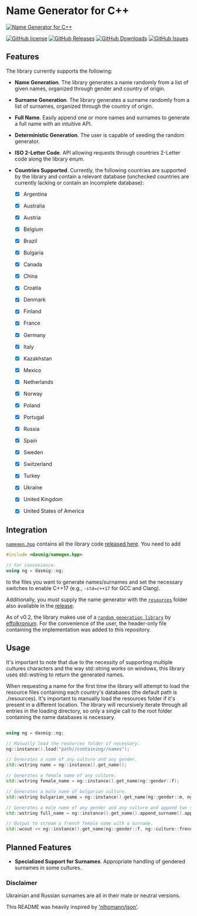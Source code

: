 # Name Generator for C++

[![Name Generator for C++](https://raw.githubusercontent.com/dasmig/name-generator/master/doc/name-generator.gif)](https://github.com/dasmig/name-generator/releases)

[![GitHub license](https://img.shields.io/badge/license-MIT-blue.svg)](https://raw.githubusercontent.com/dasmig/name-generator/master/LICENSE.MIT)
[![GitHub Releases](https://img.shields.io/github/release/dasmig/name-generator.svg)](https://github.com/dasmig/name-generator/releases)
[![GitHub Downloads](https://img.shields.io/github/downloads/dasmig/name-generator/total)](https://github.com/dasmig/name-generator/releases)
[![GitHub Issues](https://img.shields.io/github/issues/dasmig/name-generator.svg)](https://github.com/dasmig/name-generator/issues)

## Features

The library currently supports the following:

- **Name Generation**. The library generates a name randomly from a list of given names, organized through gender and country of origin.

- **Surname Generation**. The library generates a surname randomly from a list of surnames, organized through the country of origin.

- **Full Name**. Easily append one or more names and surnames to generate a full name with an intuitive API.

- **Deterministic Generation**. The user is capable of seeding the random generator. 

- **ISO 2-Letter Code**. API allowing requests through countries 2-Letter code along the library enum.

- **Countries Supported**. Currently, the following countries are supported by the library and contain a relevant database (unchecked countries are currently lacking or contain an incomplete database): 
  - [X] Argentina
  - [X] Australia
  - [X] Austria
  - [X] Belgium
  - [X] Brazil
  - [X] Bulgaria
  - [X] Canada
  - [X] China
  - [X] Croatia
  - [X] Denmark
  - [X] Finland
  - [x] France
  - [X] Germany
  - [X] Italy
  - [X] Kazakhstan
  - [X] Mexico
  - [X] Netherlands
  - [X] Norway
  - [X] Poland
  - [X] Portugal
  - [X] Russia
  - [x] Spain
  - [X] Sweden
  - [X] Switzerland
  - [X] Turkey
  - [X] Ukraine
  - [X] United Kingdom
  - [x] United States of America


## Integration
 
[`namegen.hpp`](https://github.com/dasmig/name-generator/blob/master/dasmig/namegen.hpp) contains all the library code [released here](https://github.com/dasmig/name-generator/releases). You need to add

```cpp
#include <dasmig/namegen.hpp>

// For convenience.
using ng = dasmig::ng;
```

to the files you want to generate names/surnames and set the necessary switches to enable C++17 (e.g., `-std=c++17` for GCC and Clang).

Additionally, you must supply the name generator with the [`resources`](https://github.com/dasmig/name-generator/tree/master/resources) folder also available in the [release](https://github.com/dasmig/name-generator/releases).

As of v0.2, the library makes use of a [`random generation library`](https://github.com/effolkronium/random) by [effolkronium](https://github.com/effolkronium). For the convenience of the user, the header-only file containing the implementation was added to this repository.

## Usage

It's important to note that due to the necessity of supporting multiple cultures characters and the way std::string works on windows, this library uses std::wstring to return the generated names.

When requesting a name for the first time the library will attempt to load the resource files containing each country's databases (the default path is ./resources). It's important to manually load the resources folder if it's present in a different location. The library will recursively iterate through all entries in the loading directory, so only a single call to the root folder containing the name databases is necessary.

```cpp

using ng = dasmig::ng;

// Manually load the resources folder if necessary.
ng::instance().load("path//containing//names");

// Generates a name of any culture and any gender.
std::wstring name = ng::instance().get_name();

// Generates a female name of any culture.
std::wstring female_name = ng::instance().get_name(ng::gender::f);

// Generates a male name of bulgarian culture.
std::wstring bulgarian_name = ng::instance().get_name(ng::gender::m, ng::culture::bulgarian);

// Generates a male name of any gender and any culture and append two surnames of same culture.
std::wstring full_name = ng::instance().get_name().append_surname().append_surname();

// Output to stream a french female name with a surname.
std::wcout << ng::instance().get_name(ng::gender::f, ng::culture::french).append_surname();

```

## Planned Features

- **Specialized Support for Surnames**. Appropriate handling of gendered surnames in some cultures.

### Disclaimer

Ukrainian and Russian surnames are all in their male or neutral versions.

This README was heavily inspired by ['nlhomann/json'](https://github.com/nlohmann/json).